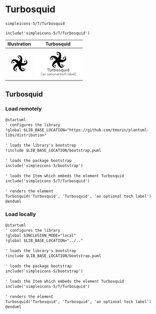 # Turbosquid


```text
simpleicons-5/T/Turbosquid
```

```text
include('simpleicons-5/T/Turbosquid')
```



| Illustration | Turbosquid |
| :---: | :---: |
| ![illustration for Illustration](../../simpleicons-5/T/Turbosquid.png) | ![illustration for Turbosquid](../../simpleicons-5/T/Turbosquid.Local.png) |




## Turbosquid

### Load remotely
```plantuml
@startuml
' configures the library
!global $LIB_BASE_LOCATION="https://github.com/tmorin/plantuml-libs/distribution"

' loads the library's bootstrap
!include $LIB_BASE_LOCATION/bootstrap.puml

' loads the package bootstrap
include('simpleicons-5/bootstrap')

' loads the Item which embeds the element Turbosquid
include('simpleicons-5/T/Turbosquid')

' renders the element
Turbosquid('Turbosquid', 'Turbosquid', 'an optional tech label')
@enduml
```

### Load locally
```plantuml
@startuml
' configures the library
!global $INCLUSION_MODE="local"
!global $LIB_BASE_LOCATION="../.."

' loads the library's bootstrap
!include $LIB_BASE_LOCATION/bootstrap.puml

' loads the package bootstrap
include('simpleicons-5/bootstrap')

' loads the Item which embeds the element Turbosquid
include('simpleicons-5/T/Turbosquid')

' renders the element
Turbosquid('Turbosquid', 'Turbosquid', 'an optional tech label')
@enduml
```

